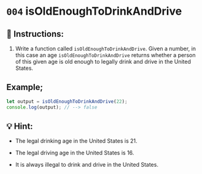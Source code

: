 # `004` isOldEnoughToDrinkAndDrive

## 📝 Instructions:

1. Write a function called `isOldEnoughToDrinkAndDrive`. Given a number, in this case an age `isOldEnoughToDrinkAndDrive` returns whether a person of this given age is old enough to legally drink and drive in the United States.

## Example;

```Javascript
let output = isOldEnoughToDrinkAndDrive(22);
console.log(output); // --> false
```

## 💡 Hint:

+ The legal drinking age in the United States is 21.

+ The legal driving age in the United States is 16.

+ It is always illegal to drink and drive in the United States.